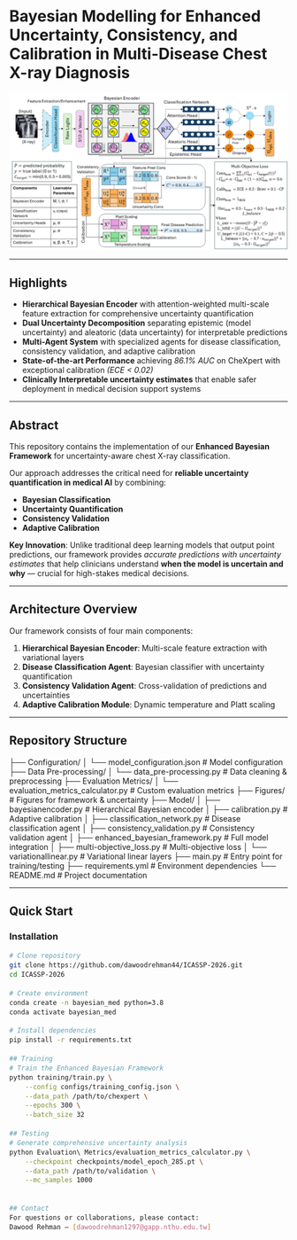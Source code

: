 # Bayesian Modelling for Enhanced Uncertainty, Consistency, and Calibration in Multi-Disease Chest X-ray Diagnosis

<p align="center">
  <img src="Figures/Final_Architecture_Plot_Enhanced_Bayesian_Framework.png" alt="Enhanced Bayesian Framework Architecture" width="1000"/>
</p>

---

## Highlights

- **Hierarchical Bayesian Encoder** with attention-weighted multi-scale feature extraction for comprehensive uncertainty quantification  
- **Dual Uncertainty Decomposition** separating epistemic (model uncertainty) and aleatoric (data uncertainty) for interpretable predictions  
- **Multi-Agent System** with specialized agents for disease classification, consistency validation, and adaptive calibration  
- **State-of-the-art Performance** achieving *86.1% AUC* on CheXpert with exceptional calibration *(ECE < 0.02)*  
- **Clinically Interpretable uncertainty estimates** that enable safer deployment in medical decision support systems  

---

## Abstract

This repository contains the implementation of our **Enhanced Bayesian Framework** for uncertainty-aware chest X-ray classification.  

Our approach addresses the critical need for **reliable uncertainty quantification in medical AI** by combining:  

- **Bayesian Classification**  
- **Uncertainty Quantification**  
- **Consistency Validation**  
- **Adaptive Calibration**  

**Key Innovation**: Unlike traditional deep learning models that output point predictions, our framework provides *accurate predictions with uncertainty estimates* that help clinicians understand **when the model is uncertain and why** — crucial for high-stakes medical decisions.

---

##  Architecture Overview

Our framework consists of four main components:

1. **Hierarchical Bayesian Encoder**: Multi-scale feature extraction with variational layers  
2. **Disease Classification Agent**: Bayesian classifier with uncertainty quantification  
3. **Consistency Validation Agent**: Cross-validation of predictions and uncertainties  
4. **Adaptive Calibration Module**: Dynamic temperature and Platt scaling  

---

## Repository Structure

├── Configuration/
│ └── model_configuration.json # Model configuration
├── Data Pre-processing/
│ └── data_pre-processing.py # Data cleaning & preprocessing
├── Evaluation Metrics/
│ └── evaluation_metrics_calculator.py # Custom evaluation metrics
├── Figures/ # Figures for framework & uncertainty
├── Model/
│ ├── bayesianencoder.py # Hierarchical Bayesian encoder
│ ├── calibration.py # Adaptive calibration
│ ├── classification_network.py # Disease classification agent
│ ├── consistency_validation.py # Consistency validation agent
│ ├── enhanced_bayesian_framework.py # Full model integration
│ ├── multi-objective_loss.py # Multi-objective loss
│ └── variationallinear.py # Variational linear layers
├── main.py # Entry point for training/testing
├── requirements.yml # Environment dependencies
└── README.md # Project documentation

---

## Quick Start

### Installation

```bash
# Clone repository
git clone https://github.com/dawoodrehman44/ICASSP-2026.git
cd ICASSP-2026

# Create environment
conda create -n bayesian_med python=3.8
conda activate bayesian_med

# Install dependencies
pip install -r requirements.txt

## Training
# Train the Enhanced Bayesian Framework
python training/train.py \
    --config configs/training_config.json \
    --data_path /path/to/chexpert \
    --epochs 300 \
    --batch_size 32

## Testing
# Generate comprehensive uncertainty analysis
python Evaluation\ Metrics/evaluation_metrics_calculator.py \
    --checkpoint checkpoints/model_epoch_285.pt \
    --data_path /path/to/validation \
    --mc_samples 1000


## Contact
For questions or collaborations, please contact: 
Dawood Rehman – [dawoodrehman1297@gapp.nthu.edu.tw]